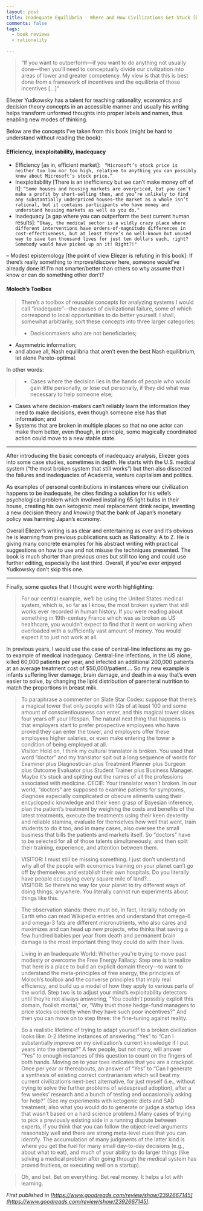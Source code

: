 ```yaml
---
layout: post
title: Inadequate Equilibria - Where and How Civilizations Get Stuck [book summary]
comments: false
tags: 
  - book reviews
  - rationality

---
```


> “If you want to outperform—if you want to do anything not usually done—then you’ll need to conceptually divide our civilization into areas of lower and greater competency. My view is that this is best done from a framework of incentives and the equilibria of those incentives […]”

Eliezer Yudkowsky has a talent for teaching rationality, economics and decision theory concepts in an accessible manner and usually his writing helps transform unformed thoughts into proper labels and names, thus enabling new modes of thinking.

Below are the concepts I’ve taken from this book (might be hard to understand without reading the book):


#### Efficiency, inexploitability, inadequacy
  - Efficiency [as in, efficient market]: 
  ``` “Microsoft’s stock price is neither too low nor too high, relative to anything you can possibly know about Microsoft’s stock price.”```
  - Inexploitability [There is an inefficiency but we can’t make money off of it]: ```“Some houses and housing markets are overpriced, but you can’t make a profit by short-selling them, and you’re unlikely to find any substantially underpriced houses—the market as a whole isn’t rational, but it contains participants who have money and understand housing markets as well as you do."```
  - Inadequacy [a gap where you can outperform the best current human results]: 
  ```“Okay, the medical sector is a wildly crazy place where different interventions have orders-of-magnitude differences in cost-effectiveness, but at least there’s no well-known but unused way to save ten thousand lives for just ten dollars each, right? Somebody would have picked up on it! Right?!"```

– Modest epistemology [the point of view Eliezer is refuting in this book]: If there’s really something to improve/discover here, someone would’ve already done it! I’m not smarter/better than others so why assume that I know or can do something other don’t?

#### Moloch’s Toolbox

> There’s a toolbox of reusable concepts for analyzing systems I would call “inadequate”—the causes of civilizational failure, some of which correspond to local opportunities to do better yourself. I shall, somewhat arbitrarily, sort these concepts into three larger categories: 
> * Decisionmakers who are not beneficiaries; 
* Asymmetric information; 
* and above all, Nash equilibria that aren’t even the best Nash equilibrium, let alone Pareto-optimal.

In other words:
> -  Cases where the decision lies in the hands of people who would gain little personally, or lose out personally, if they did what was necessary to help someone else;
-  Cases where decision-makers can’t reliably learn the information they need to make decisions, even though someone else has that information; and
-  Systems that are broken in multiple places so that no one actor can make them better, even though, in principle, some magically coordinated action could move to a new stable state.

***

After introducing the basic concepts of inadequacy analysis, Eliezer goes into some case studies, sometimes in depth. He starts with the U.S. medical system (“the most broken system that still works”) but then also dissected the failures and inadequacies of Academia, venture capitalism and politics.

As examples of personal contributions in instances where our civilization happens to be inadequate, he cites finding a solution for his wife’s psychological problem which involved installing 65 light bulbs in their house, creating his own ketogenic meal replacement drink recipe, inventing a new decision theory and *knowing* that the bank of Japan’s monetary policy was harming Japan’s economy.

Overall Eliezer’s writing is as clear and entertaining as ever and it’s obvious he is learning from previous publications such as Rationality: A to Z. He is giving many concrete examples for his abstract writing with practical suggestions on how to use and not misuse the techniques presented. The book is much shorter than previous ones but still too long and could use further editing, especially the last third. Overall, if you’ve ever enjoyed Yudkowsky don’t skip this one.

***

Finally, some quotes that I thought were worth highlighting:

> For our central example, we’ll be using the United States medical system, which is, so far as I know, the most broken system that still works ever recorded in human history. If you were reading about something in 19th-century France which was as broken as US healthcare, you wouldn’t expect to find that it went on working when overloaded with a sufficiently vast amount of money. You would expect it to just not work at all.

In previous years, I would use the case of central-line infections as my go-to example of medical inadequacy. Central-line infections, in the US alone, killed 60,000 patients per year, and infected an additional 200,000 patients at an average treatment cost of $50,000/patient….
So my new example is infants suffering liver damage, brain damage, and death in a way that’s even easier to solve, by changing the lipid distribution of parenteral nutrition to match the proportions in breast milk.

> To paraphrase a commenter on Slate Star Codex: suppose that there’s a magical tower that only people with IQs of at least 100 and some amount of conscientiousness can enter, and this magical tower slices four years off your lifespan. The natural next thing that happens is that employers start to prefer prospective employees who have proved they can enter the tower, and employers offer these employees higher salaries, or even make entering the tower a condition of being employed at all. <br/>
> Visitor: Hold on, I think my cultural translator is broken. You used that word “doctor” and my translator spit out a long sequence of words for Examiner plus Diagnostician plus Treatment Planner plus Surgeon plus Outcome Evaluator plus Student Trainer plus Business Manager. Maybe it’s stuck and spitting out the names of all the professions associated with medicine.
CECIE: Your translator wasn’t broken. In our world, “doctors” are supposed to examine patients for symptoms, diagnose especially complicated or obscure ailments using their encyclopedic knowledge and their keen grasp of Bayesian inference, plan the patient’s treatment by weighing the costs and benefits of the latest treatments, execute the treatments using their keen dexterity and reliable stamina, evaluate for themselves how well that went, train students to do it too, and in many cases, also oversee the small business that bills the patients and markets itself. So “doctors” have to be selected for all of those talents simultaneously, and then split their training, experience, and attention between them.

> VISITOR: I must still be missing something. I just don’t understand why all of the people with economics training on your planet can’t go off by themselves and establish their own hospitals. Do you literally have people occupying every square mile of land?… <br/>
> VISITOR: So there’s no way for your planet to try different ways of doing things, anywhere. You literally cannot run experiments about things like this.

> The observation stands: there must be, in fact, literally nobody on Earth who can read Wikipedia entries and understand that omega-6 and omega-3 fats are different micronutrients, who also cares and maximizes and can head up new projects, who thinks that saving a few hundred babies per year from death and permanent brain damage is the most important thing they could do with their lives.

> Living in an Inadequate World:
Whether you’re trying to move past modesty or overcome the Free Energy Fallacy: Step one is to realize that here is a place to build an explicit domain theory—to want to understand the meta-principles of free energy, the principles of Moloch’s toolbox and the converse principles that imply real efficiency, and build up a model of how they apply to various parts of the world. Step two is to adjust your mind’s exploitability detectors until they’re not always answering, “You couldn’t possibly exploit this domain, foolish mortal,” or, “Why trust those hedge-fund managers to price stocks correctly when they have such poor incentives?” And then you can move on to step three: the fine-tuning against reality.

> So a realistic lifetime of trying to adapt yourself to a broken civilization looks like: 
> 0-2 lifetime instances of answering “Yes” to “Can I substantially improve on my civilization’s current knowledge if I put years into the attempt?” A few people, but not many, will answer “Yes” to enough instances of this question to count on the fingers of both hands. Moving on to your toes indicates that you are a crackpot. 
> Once per year or thereabouts, an answer of “Yes” to “Can I generate a synthesis of existing correct contrarianism which will beat my current civilization’s next-best alternative, for just myself (i.e., without trying to solve the further problems of widespread adoption), after a few weeks’ research and a bunch of testing and occasionally asking for help?” (See my experiments with ketogenic diets and SAD treatment; also what you would do to generate or judge a startup idea that wasn’t based on a hard science problem.) 
> Many cases of trying to pick a previously existing side in a running dispute between experts, if you think that you can follow the object-level arguments reasonably well and there are strong meta-level cues that you can identify. 
> The accumulation of many judgments of the latter kind is where you get the fuel for many small day-to-day decisions (e.g., about what to eat), and much of your ability to do larger things (like solving a medical problem after going through the medical system has proved fruitless, or executing well on a startup).

> Oh, and bet. Bet on everything. Bet real money. It helps a lot with learning.

*First published in [https://www.goodreads.com/review/show/2392667145](https://www.goodreads.com/review/show/2392667145).*


